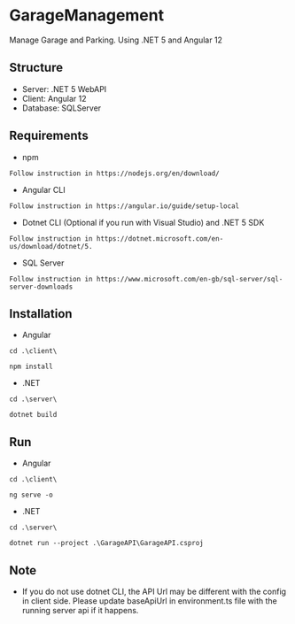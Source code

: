 # GarageManagement
Manage Garage and Parking. Using .NET 5 and Angular 12

## Structure
- Server: .NET 5 WebAPI
- Client: Angular 12
- Database: SQLServer

## Requirements
- npm
```
Follow instruction in https://nodejs.org/en/download/
```

- Angular CLI
```
Follow instruction in https://angular.io/guide/setup-local
```

- Dotnet CLI (Optional if you run with Visual Studio) and .NET 5 SDK
```
Follow instruction in https://dotnet.microsoft.com/en-us/download/dotnet/5.
```

- SQL Server
```
Follow instruction in https://www.microsoft.com/en-gb/sql-server/sql-server-downloads
```

## Installation
- Angular
```
cd .\client\

npm install
```
- .NET
```
cd .\server\

dotnet build
```

## Run
- Angular
```
cd .\client\

ng serve -o
```
- .NET
```
cd .\server\

dotnet run --project .\GarageAPI\GarageAPI.csproj
```

## Note
- If you do not use dotnet CLI, the API Url may be different with the config in client side. Please update baseApiUrl in environment.ts file with the running server api if it happens.
